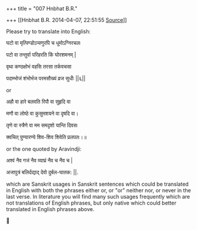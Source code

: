 +++
title = "007 Hnbhat B.R."

+++
[[Hnbhat B.R.	2014-04-07, 22:51:55 [Source](https://groups.google.com/g/samskrita/c/MKGNLS5ssao)]]



Please try to translate into English:

  

घटो वा मृत्पिण्डोऽप्यणुरपि च धूमोऽग्निरचलः

पटो वा तन्तुर्वा परिहरति किं घोरशमनम् \|

वृथा कण्ठक्षोभं वहसि तरसा तर्कवचसा

पदाम्भोजं शंभोर्भज परमसौख्यं व्रज सुधीः \|\|६\|\|



or

  

अहौ वा हारे बलवति रिपौ वा सुहृदि वा

मणौ वा लोष्ठे वा कुसुमशयने वा दृषदि वा।

तृणे वा स्त्रैणे वा मम समदृशो यान्ति दिवसः

क्वचित् पुण्यारण्ये शिव-शिव शिवेति प्रलपतः।॥  

  

  

or the one quoted by Aravindji:

  

अश्वं नैव गजं नैव व्याघ्रं नैव च नैव च \|

अजापुत्रं बलिर्दद्याद् देवो दुर्बल-घातक: \|\|.

  

which are Sanskrit usages in Sanskrit sentences which could be translated in English with both the phrases either or, or "or" neither nor, or never in the last verse. In literature you will find many such usages frequently which are not translations of English phrases, but only native which could better translated in English phrases above.

  

  

  



